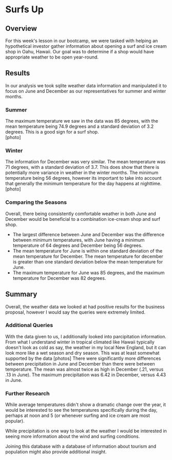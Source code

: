 # Surfs Up
## Overview
For this week's lesson in our bootcamp, we were tasked with helping an hypothetical investor gather information about opening a surf and ice cream shop in Oahu, Hawaii.  Our goal was to determine if a shop would have appropriate weather to be open year-round.  

## Results
In our analysis we took sqlite weather data information and manipulated it to focus on June and December as our representatives for summer and winter months.  
### Summer
The maximum temperature we saw in the data was 85 degrees, with the mean temperature being 74.9 degrees and a standard deviation of 3.2 degrees.  This is a good sign for a surf shop.  
[photo]

### Winter
The information for December was very similar.  The mean temperature was 71 degrees, with a standard deviation of 3.7.  This does show that there is potentially more variance in weather in the winter months.  The minimum temperature being 56 degrees, however its important to take into account that generally the minimum temperature for the day happens at nighttime.
[photo]

### Comparing the Seasons
Overall,  there being consistently comfortable weather in both June and December would be beneficial to a combination ice-cream shop and surf shop.  
- The largest difference between June and December was the difference between minimum temperatures, with June having a minimum temperature of 64 degrees and December being 56 degrees.  
- The mean temperature for June is within one standard deviation of the mean temperature for December.  The mean temperature for december is greater than one standard deviation below the mean temperature for June.  
- The maximum temperature for June was 85 degrees, and the maximum temperature for December was 82 degrees.  

## Summary
Overall, the weather data we looked at had positive results for the business proposal, however I would say the queries were extremely limited.  

### Additional Queries
With the data given to us,  I additionally looked into parcipitation information.  From what I understand winter in tropical climated like Hawaii typically doesn't look as cold as say, the weather in my local New England, but it can look more like a wet season and dry season. This was at least somewhat supported by the data
[photos]
There were significantly more differences between precipitation in June and December than there were between temperature.  The mean was almost twice as high in December (.21, versus .13 in June).  The maximum precipitation was 6.42 in December, versus 4.43 in June.  

### Further Research
While average temperatures didn't show a dramatic change over the year,  it would be interested to see the temperatures specifically during the day, perhaps at noon and 5 (or whenever surfing and ice cream are most popular).  

While precipitation is one way to look at the weather I would be interested in seeing more information about the wind and surfing conditions.  

Joining this database with a database of information about tourism and population might also provide additional insight.  
